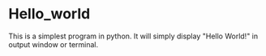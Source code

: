 # Hello_world

  This is a simplest program in python.
  It will simply display "Hello World!" in output window or terminal.
  
